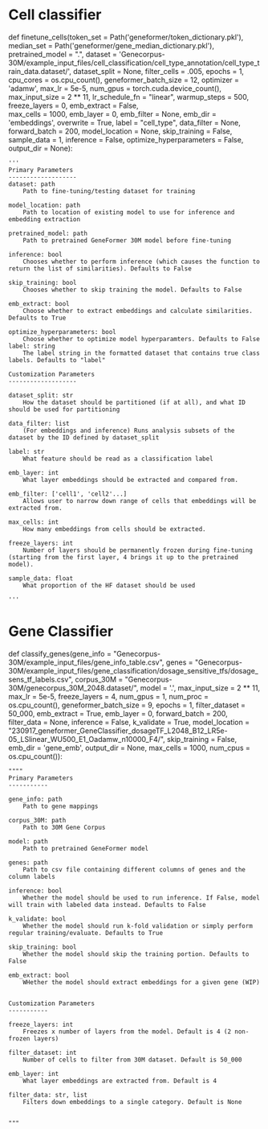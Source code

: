 ﻿# Cell classifier
def finetune_cells(token_set = Path('geneformer/token_dictionary.pkl'), median_set = Path('geneformer/gene_median_dictionary.pkl'), pretrained_model = ".",
 dataset = 'Genecorpus-30M/example_input_files/cell_classification/cell_type_annotation/cell_type_train_data.dataset/', 
 dataset_split = None,
  filter_cells = .005, 
  epochs = 1, 
  cpu_cores = os.cpu_count(), 
  geneformer_batch_size = 12, 
  optimizer = 'adamw', 
  max_lr = 5e-5, 
  num_gpus = torch.cuda.device_count(), 
  max_input_size = 2 ** 11,
  lr_schedule_fn = "linear", 
  warmup_steps = 500, 
  freeze_layers = 0, 
  emb_extract = False,   
  max_cells = 1000, 
  emb_layer = 0, 
  emb_filter = None, 
  emb_dir = 'embeddings', 
  overwrite = True,
  label = "cell_type",
  data_filter = None,
  forward_batch = 200, model_location = None, 
  skip_training = False, 
  sample_data = 1,
   inference = False, 
   optimize_hyperparameters = False, 
   output_dir = None):
    
    '''
    Primary Parameters
    -------------------
    dataset: path
        Path to fine-tuning/testing dataset for training

    model_location: path
        Path to location of existing model to use for inference and embedding extraction
        
    pretrained_model: path
        Path to pretrained GeneFormer 30M model before fine-tuning
        
    inference: bool 
        Chooses whether to perform inference (which causes the function to return the list of similarities). Defaults to False
    
    skip_training: bool 
        Chooses whether to skip training the model. Defaults to False
        
    emb_extract: bool
        Choose whether to extract embeddings and calculate similarities. Defaults to True
        
    optimize_hyperparameters: bool
        Choose whether to optimize model hyperparamters. Defaults to False
    label: string
		The label string in the formatted dataset that contains true class labels. Defaults to "label"    
    
    Customization Parameters
    -------------------
    
    dataset_split: str
        How the dataset should be partitioned (if at all), and what ID should be used for partitioning
        
    data_filter: list
        (For embeddings and inference) Runs analysis subsets of the dataset by the ID defined by dataset_split
        
    label: str
        What feature should be read as a classification label
    
    emb_layer: int
        What layer embeddings should be extracted and compared from.
        
    emb_filter: ['cell1', 'cell2'...]
        Allows user to narrow down range of cells that embeddings will be extracted from.
        
    max_cells: int
        How many embeddings from cells should be extracted. 
        
    freeze_layers: int
        Number of layers should be permanently frozen during fine-tuning (starting from the first layer, 4 brings it up to the pretrained model).
        
    sample_data: float
        What proportion of the HF dataset should be used
        
    '''
   
   # Gene Classifier
   def classify_genes(gene_info = "Genecorpus-30M/example_input_files/gene_info_table.csv", 
   genes = "Genecorpus-30M/example_input_files/gene_classification/dosage_sensitive_tfs/dosage_sens_tf_labels.csv",
  corpus_30M = "Genecorpus-30M/genecorpus_30M_2048.dataset/", model = '.',
  max_input_size = 2 ** 11, 
  max_lr = 5e-5,
  freeze_layers = 4, 
  num_gpus = 1, 
  num_proc = os.cpu_count(), 
  geneformer_batch_size = 9, 
  epochs = 1, 
  filter_dataset = 50_000,
  emb_extract = True, 
  emb_layer = 0, 
  forward_batch = 200, 
  filter_data = None, 
  inference = False, 
  k_validate = True, 
  model_location = "230917_geneformer_GeneClassifier_dosageTF_L2048_B12_LR5e-05_LSlinear_WU500_E1_Oadamw_n10000_F4/", 
  skip_training = False, 
  emb_dir = 'gene_emb', 
  output_dir = None, 
  max_cells = 1000, 
  num_cpus = os.cpu_count()):
      
    """"
    Primary Parameters
    -----------
    
    gene_info: path
        Path to gene mappings
    
    corpus_30M: path
        Path to 30M Gene Corpus
        
    model: path
        Path to pretrained GeneFormer model
        
    genes: path
        Path to csv file containing different columns of genes and the column labels
        
    inference: bool
        Whether the model should be used to run inference. If False, model will train with labeled data instead. Defaults to False
        
    k_validate: bool
        Whether the model should run k-fold validation or simply perform regular training/evaluate. Defaults to True
        
    skip_training: bool
        Whether the model should skip the training portion. Defaults to False
        
    emb_extract: bool
        WHether the model should extract embeddings for a given gene (WIP)
        
    
    Customization Parameters
    -----------
    
    freeze_layers: int
        Freezes x number of layers from the model. Default is 4 (2 non-frozen layers)
        
    filter_dataset: int
        Number of cells to filter from 30M dataset. Default is 50_000
        
    emb_layer: int
        What layer embeddings are extracted from. Default is 4
        
    filter_data: str, list
        Filters down embeddings to a single category. Default is None
        
    
    """
